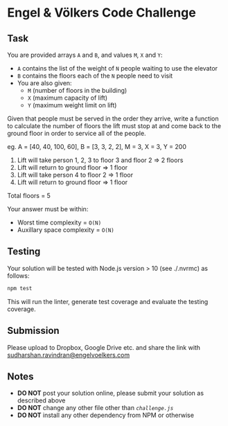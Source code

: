 # Engel & Völkers Code Challenge

## Task

You are provided arrays `A` and `B`, and values `M`, `X` and `Y`:

- `A` contains the list of the weight of `N` people waiting to use the elevator
- `B` contains the floors each of the `N` people need to visit
- You are also given:
    - `M` (number of floors in the building)
    - `X` (maximum capacity of lift)
    - `Y` (maximum weight limit on lift)

Given that people must be served in the order they arrive,
write a function to calculate the number of floors the lift must stop at and come back
to the ground floor in order to service all of the people.

eg. A = [40, 40, 100, 60], B = [3, 3, 2, 2], M = 3, X = 3, Y = 200

1. Lift will take person 1, 2, 3 to floor 3 and floor 2 => 2 floors
1. Lift will return to ground floor => 1 floor
1. Lift will take person 4 to floor 2 => 1 floor
1. Lift will return to ground floor => 1 floor

Total floors = 5

Your answer must be within:

- Worst time complexity = `O(N)`
- Auxillary space complexity = `O(N)`

## Testing

Your solution will be tested with Node.js version > 10 (see ./.nvrmc) as follows:

````sh
npm test
````

This will run the linter, generate test coverage and evaluate the testing coverage.

## Submission

Please upload to Dropbox, Google Drive etc. and share the link with sudharshan.ravindran@engelvoelkers.com

## Notes

- **DO NOT** post your solution online, please submit your solution as described above
- **DO NOT** change any other file other than *`challenge.js`*
- **DO NOT** install any other dependency from NPM or otherwise
